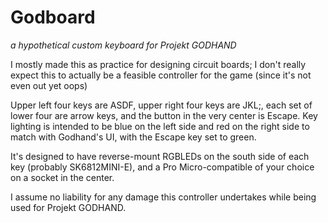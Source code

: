 # Godboard

*a hypothetical custom keyboard for Projekt GODHAND*

I mostly made this as practice for designing circuit boards; I don't really expect this to actually be
a feasible controller for the game (since it's not even out yet oops)

Upper left four keys are ASDF, upper right four keys are JKL;, each set of lower four are arrow keys, and
the button in the very center is Escape. Key lighting is intended to be blue on the left side and red on
the right side to match with Godhand's UI, with the Escape key set to green.

It's designed to have reverse-mount RGBLEDs on the south side of each key (probably SK6812MINI-E), and a
Pro Micro-compatible of your choice on a socket in the center.

I assume no liability for any damage this controller undertakes while being used for Projekt GODHAND.